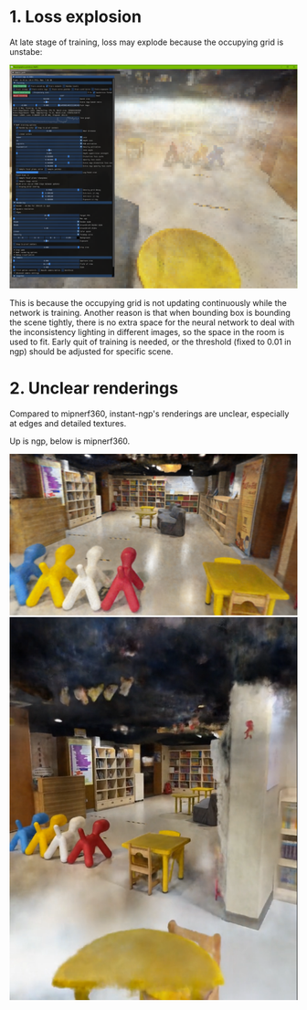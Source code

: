 # 1. Loss explosion
At late stage of training, loss may explode because the occupying grid is unstabe:

![](loss%20explosion/loss_explosion.png)

This is because the occupying grid is not updating continuously while the network is training. Another reason is that when bounding box is bounding the scene tightly, there is no extra space for the neural network to deal with the inconsistency lighting in different images, so the space in the room is used to fit. Early quit of training is needed, or the threshold (fixed to 0.01 in ngp) should be adjusted for specific scene.

# 2. Unclear renderings
Compared to mipnerf360, instant-ngp's renderings are unclear, especially at edges and detailed textures.

Up is ngp, below is mipnerf360.

<img src="unclear renderings/ngp.jpg" width="600"/>
<img src="unclear renderings/mipnerf360.png" width="600"/>

